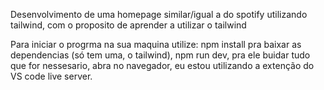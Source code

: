 Desenvolvimento de uma homepage similar/igual a do spotify utilizando tailwind, com o proposito de aprender a utilizar o tailwind

Para iniciar o progrma na sua maquina utilize:
npm install pra baixar as dependencias (só tem uma, o tailwind),
npm run dev, pra ele buidar tudo que for nessesario,
abra no navegador, eu estou utilizando a extenção do VS code live server.
